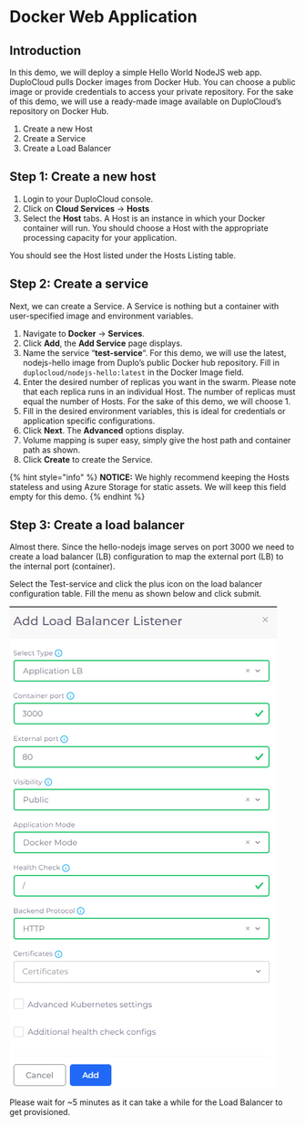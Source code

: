 # Docker Web Application

## Introduction <a href="#id-0-toc-title" id="id-0-toc-title"></a>

In this demo, we will deploy a simple Hello World NodeJS web app. DuploCloud pulls Docker images from Docker Hub. You can choose a public image or provide credentials to access your private repository. For the sake of this demo, we will use a ready-made image available on DuploCloud’s repository on Docker Hub.

1. Create a new Host
2. Create a Service
3. Create a Load Balancer

## Step 1: Create a new host <a href="#id-1-toc-title" id="id-1-toc-title"></a>

1. Login to your DuploCloud console.
2. Click on **Cloud Services** -> **Hosts**
3. Select the **Host** tabs. A Host is an instance in which your Docker container will run. You should choose a Host with the appropriate processing capacity for your application.

You should see the Host listed under the Hosts Listing table.

## Step 2: Create a service <a href="#id-2-toc-title" id="id-2-toc-title"></a>

Next, we can create a Service. A Service is nothing but a container with user-specified image and environment variables.&#x20;

1. Navigate to **Docker** -> **Services**.
2. Click **Add**, the **Add Service** page displays.
3. Name the service “**test-service**“. For this demo, we will use the latest, nodejs-hello image from Duplo’s public Docker hub repository. Fill in `duplocloud/nodejs-hello:latest` in the Docker Image field.
4. Enter the desired number of replicas you want in the swarm. Please note that each replica runs in an individual Host. The number of replicas must equal the number of Hosts. For the sake of this demo, we will choose 1.
5. Fill in the desired environment variables, this is ideal for credentials or application specific configurations.
6. Click **Next**. The **Advanced** options display.
7. Volume mapping is super easy, simply give the host path and container path as shown.
8. Click **Create** to create the Service.

{% hint style="info" %}
**NOTICE:** We highly recommend keeping the Hosts stateless and using Azure Storage for static assets. We will keep this field empty for this demo.
{% endhint %}

## Step 3: Create a load balancer <a href="#id-3-toc-title" id="id-3-toc-title"></a>

Almost there. Since the hello-nodejs image serves on port 3000 we need to create a load balancer (LB) configuration to map the external port (LB) to the internal port (container).

Select the Test-service and click the plus icon on the load balancer configuration table. Fill the menu as shown below and click submit.

<div align="left"><img src="../../.gitbook/assets/image (55).png" alt=""></div>

Please wait for \~5 minutes as it can take a while for the Load Balancer to get provisioned.
